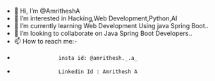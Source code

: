 - 👋 Hi, I’m @AmritheshA
- 👀 I’m interested in Hacking,Web Development,Python,AI
- 🌱 I’m currently learning Web Development Using java Spring Boot..
- 💞️ I’m looking to collaborate on Java Spring Boot Developers..
- 📫 How to reach me:-
-                   insta id: @amrithesh._.a_
-                   Linkedin Id : Amrithesh A


<!---
AmritheshA/AmritheshA is a ✨ special ✨ repository because its `README.md` (this file) appears on your GitHub profile.
You can click the Preview link to take a look at your changes.
--->
